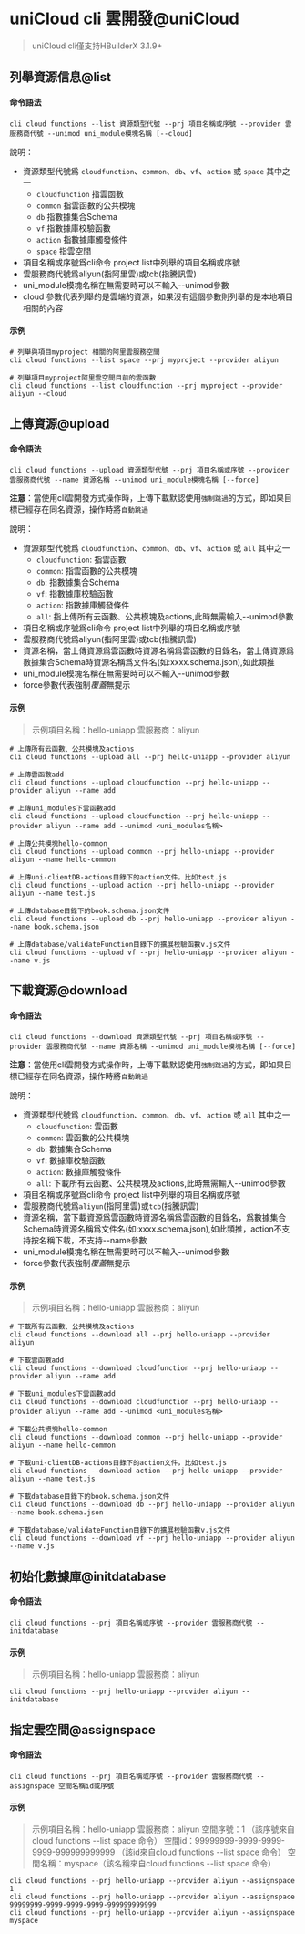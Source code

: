 # uniCloud cli 雲開發@uniCloud

> uniCloud cli僅支持HBuilderX 3.1.9+

## 列舉資源信息@list

#### 命令語法

```shell
cli cloud functions --list 資源類型代號 --prj 項目名稱或序號 --provider 雲服務商代號 --unimod uni_module模塊名稱 [--cloud]
```

說明：

- 資源類型代號爲 `cloudfunction`、`common`、`db`、`vf`、`action` 或 `space` 其中之一
	- `cloudfunction` 指雲函數
	- `common` 指雲函數的公共模塊
	- `db` 指數據集合Schema
	- `vf` 指數據庫校驗函數
	- `action` 指數據庫觸發條件
	- `space` 指雲空間
- 項目名稱或序號爲cli命令 project list中列舉的項目名稱或序號
- 雲服務商代號爲aliyun(指阿里雲)或tcb(指騰訊雲)
- uni_module模塊名稱在無需要時可以不輸入--unimod參數
- cloud 參數代表列舉的是雲端的資源，如果沒有這個參數則列舉的是本地項目相關的內容

#### 示例

```shell
# 列舉與項目myproject 相關的阿里雲服務空間
cli cloud functions --list space --prj myproject --provider aliyun

# 列舉項目myproject阿里雲空間目前的雲函數
cli cloud functions --list cloudfunction --prj myproject --provider aliyun --cloud 
```

## 上傳資源@upload

#### 命令語法

```shell
cli cloud functions --upload 資源類型代號 --prj 項目名稱或序號 --provider 雲服務商代號 --name 資源名稱 --unimod uni_module模塊名稱 [--force]
```

**注意**：當使用cli雲開發方式操作時，上傳下載默認使用`強制跳過`的方式，即如果目標已經存在同名資源，操作時將`自動跳過`

說明：

- 資源類型代號爲 `cloudfunction`、`common`、`db`、`vf`、`action` 或 `all` 其中之一
	- `cloudfunction`: 指雲函數
	- `common`: 指雲函數的公共模塊
	- `db`: 指數據集合Schema
	- `vf`: 指數據庫校驗函數
	- `action`:  指數據庫觸發條件
	- `all`: 指上傳所有云函數、公共模塊及actions,此時無需輸入--unimod參數
- 項目名稱或序號爲cli命令 project list中列舉的項目名稱或序號
- 雲服務商代號爲aliyun(指阿里雲)或tcb(指騰訊雲)
- 資源名稱，當上傳資源爲雲函數時資源名稱爲雲函數的目錄名，當上傳資源爲數據集合Schema時資源名稱爲文件名(如:xxxx.schema.json),如此類推 
- uni_module模塊名稱在無需要時可以不輸入--unimod參數
- force參數代表強制*覆蓋*無提示

#### 示例

> 示例項目名稱：hello-uniapp 雲服務商：aliyun

```shell
# 上傳所有云函數、公共模塊及actions
cli cloud functions --upload all --prj hello-uniapp --provider aliyun

# 上傳雲函數add
cli cloud functions --upload cloudfunction --prj hello-uniapp --provider aliyun --name add

# 上傳uni_modules下雲函數add 
cli cloud functions --upload cloudfunction --prj hello-uniapp --provider aliyun --name add --unimod <uni_modules名稱>

# 上傳公共模塊hello-common
cli cloud functions --upload common --prj hello-uniapp --provider aliyun --name hello-common

# 上傳uni-clientDB-actions目錄下的action文件，比如test.js
cli cloud functions --upload action --prj hello-uniapp --provider aliyun --name test.js

# 上傳database目錄下的book.schema.json文件
cli cloud functions --upload db --prj hello-uniapp --provider aliyun --name book.schema.json

# 上傳database/validateFunction目錄下的擴展校驗函數v.js文件
cli cloud functions --upload vf --prj hello-uniapp --provider aliyun --name v.js
```

## 下載資源@download

#### 命令語法

```shell
cli cloud functions --download 資源類型代號 --prj 項目名稱或序號 --provider 雲服務商代號 --name 資源名稱 --unimod uni_module模塊名稱 [--force]
```

**注意**：當使用cli雲開發方式操作時，上傳下載默認使用`強制跳過`的方式，即如果目標已經存在同名資源，操作時將`自動跳過`

說明：

- 資源類型代號爲 `cloudfunction`、`common`、`db`、`vf`、`action` 或 `all` 其中之一
	- `cloudfunction`: 雲函數
	- `common`: 雲函數的公共模塊
	- `db`: 數據集合Schema
	- `vf`: 數據庫校驗函數
	- `action`: 數據庫觸發條件
	- `all`: 下載所有云函數、公共模塊及actions,此時無需輸入--unimod參數
- 項目名稱或序號爲cli命令 project list中列舉的項目名稱或序號
- 雲服務商代號爲`aliyun`(指阿里雲)或`tcb`(指騰訊雲)
- 資源名稱，當下載資源爲雲函數時資源名稱爲雲函數的目錄名，爲數據集合Schema時資源名稱爲文件名(如:xxxx.schema.json),如此類推，action不支持按名稱下載，不支持--name參數
- uni_module模塊名稱在無需要時可以不輸入--unimod參數
- force參數代表強制*覆蓋*無提示

#### 示例 

> 示例項目名稱：hello-uniapp 雲服務商：aliyun

```shell
# 下載所有云函數、公共模塊及actions
cli cloud functions --download all --prj hello-uniapp --provider aliyun

# 下載雲函數add
cli cloud functions --download cloudfunction --prj hello-uniapp --provider aliyun --name add

# 下載uni_modules下雲函數add 
cli cloud functions --download cloudfunction --prj hello-uniapp --provider aliyun --name add --unimod <uni_modules名稱>

# 下載公共模塊hello-common
cli cloud functions --download common --prj hello-uniapp --provider aliyun --name hello-common

# 下載uni-clientDB-actions目錄下的action文件，比如test.js
cli cloud functions --download action --prj hello-uniapp --provider aliyun --name test.js

# 下載database目錄下的book.schema.json文件
cli cloud functions --download db --prj hello-uniapp --provider aliyun --name book.schema.json

# 下載database/validateFunction目錄下的擴展校驗函數v.js文件
cli cloud functions --download vf --prj hello-uniapp --provider aliyun --name v.js
```

## 初始化數據庫@initdatabase

#### 命令語法

```shell
cli cloud functions --prj 項目名稱或序號 --provider 雲服務商代號 --initdatabase
```

#### 示例

> 示例項目名稱：hello-uniapp 雲服務商：aliyun

```shell
cli cloud functions --prj hello-uniapp --provider aliyun --initdatabase
```

## 指定雲空間@assignspace

#### 命令語法

```shell
cli cloud functions --prj 項目名稱或序號 --provider 雲服務商代號 --assignspace 空間名稱id或序號
```
#### 示例

> 示例項目名稱：hello-uniapp 雲服務商：aliyun 空間序號：1 （該序號來自cloud functions --list space 命令）
> 空間id：99999999-9999-9999-9999-999999999999 （該id來自cloud functions --list space 命令）
> 空間名稱：myspace（該名稱來自cloud functions --list space 命令）

```shell
cli cloud functions --prj hello-uniapp --provider aliyun --assignspace 1
cli cloud functions --prj hello-uniapp --provider aliyun --assignspace 99999999-9999-9999-9999-999999999999
cli cloud functions --prj hello-uniapp --provider aliyun --assignspace myspace
```